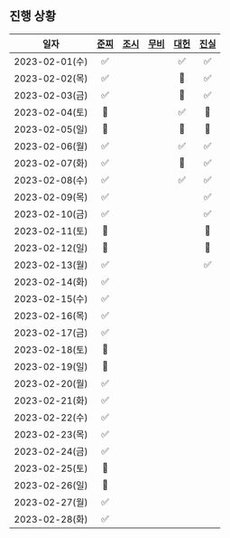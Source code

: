 ## 진행 상황

|      일자      | [준찌](https://github.com/juunzzi) | [조시](https://github.com/hyunrrr) | [무비](https://github.com/byhhh2) | [대헌](https://github.com/asiloveyou) | [진실](https://github.com/kauthenticity) |
| :------------: | :--------------------------------: | :--------------------------------: | :-------------------------------: | :-----------------------------------: | :--------------------------------------: |
| 2023-02-01(수) |                 ✅                 |                                    |                                   |                  ✅                   |                    ✅                    |
| 2023-02-02(목) |                 ✅                 |                                    |                                   |                  🐶                   |                    ✅                    |
| 2023-02-03(금) |                 ✅                 |                                    |                                   |                  🐶                   |                    ✅                    |
| 2023-02-04(토) |                 🐶                 |                                    |                                   |                  ✅                   |                    🐶                    |
| 2023-02-05(일) |                 🐶                 |                                    |                                   |                  🐶                   |                    🐶                    |
| 2023-02-06(월) |                 ✅                 |                                    |                                   |                  ✅                   |                    ✅                    |
| 2023-02-07(화) |                 ✅                 |                                    |                                   |                  🐶                   |                    ✅                    |
| 2023-02-08(수) |                 ✅                 |                                    |                                   |                  ✅                   |                    ✅                    |
| 2023-02-09(목) |                 ✅                 |                                    |                                   |                                       |                    ✅                    |
| 2023-02-10(금) |                 ✅                 |                                    |                                   |                                       |                    ✅                    |
| 2023-02-11(토) |                 🐶                 |                                    |                                   |                                       |                    🐶                    |
| 2023-02-12(일) |                 🐶                 |                                    |                                   |                                       |                    🐶                    |
| 2023-02-13(월) |                 ✅                 |                                    |                                   |                                       |                    ✅                    |
| 2023-02-14(화) |                 ✅                 |                                    |                                   |                                       |                                          |
| 2023-02-15(수) |                 ✅                 |                                    |                                   |                                       |                                          |
| 2023-02-16(목) |                 ✅                 |                                    |                                   |                                       |                                          |
| 2023-02-17(금) |                 ✅                 |                                    |                                   |                                       |                                          |
| 2023-02-18(토) |                 🐶                 |                                    |                                   |                                       |                                          |
| 2023-02-19(일) |                 🐶                 |                                    |                                   |                                       |                                          |
| 2023-02-20(월) |                 ✅                   |                                    |                                   |                                       |                                          |
| 2023-02-21(화) |                 ✅                   |                                    |                                   |                                       |                                          |
| 2023-02-22(수) |                 ✅                   |                                    |                                   |                                       |                                          |
| 2023-02-23(목) |                 ✅                   |                                    |                                   |                                       |                                          |
| 2023-02-24(금) |                 ✅                   |                                    |                                   |                                       |                                          |
| 2023-02-25(토) |                 🐶                   |                                    |                                   |                                       |                                          |
| 2023-02-26(일) |                 🐶                   |                                    |                                   |                                       |                                          |
| 2023-02-27(월) |                 ✅                   |                                    |                                   |                                       |                                          |
| 2023-02-28(화) |                 ✅                   |                                    |                                   |                                       |                                          |
